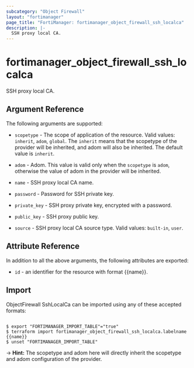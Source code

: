 ```yaml
---
subcategory: "Object Firewall"
layout: "fortimanager"
page_title: "FortiManager: fortimanager_object_firewall_ssh_localca"
description: |-
  SSH proxy local CA.
---
```


# fortimanager_object_firewall_ssh_localca
SSH proxy local CA.

## Argument Reference


The following arguments are supported:

* `scopetype` - The scope of application of the resource. Valid values: `inherit`, `adom`, `global`. The `inherit` means that the scopetype of the provider will be inherited, and adom will also be inherited. The default value is `inherit`.
* `adom` - Adom. This value is valid only when the `scopetype` is `adom`, otherwise the value of adom in the provider will be inherited.

* `name` - SSH proxy local CA name.
* `password` - Password for SSH private key.
* `private_key` - SSH proxy private key, encrypted with a password.
* `public_key` - SSH proxy public key.
* `source` - SSH proxy local CA source type. Valid values: `built-in`, `user`.



## Attribute Reference

In addition to all the above arguments, the following attributes are exported:
* `id` - an identifier for the resource with format {{name}}.

## Import

ObjectFirewall SshLocalCa can be imported using any of these accepted formats:
```

$ export "FORTIMANAGER_IMPORT_TABLE"="true"
$ terraform import fortimanager_object_firewall_ssh_localca.labelname {{name}}
$ unset "FORTIMANAGER_IMPORT_TABLE"
```
-> **Hint:** The scopetype and adom here will directly inherit the scopetype and adom configuration of the provider.
